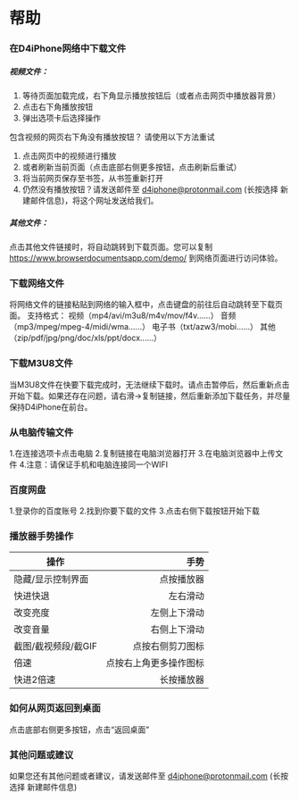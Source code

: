 <!-- ---
title: 帮助
date: 2022-04-23 15:00:00
---
##### -->

<!--当前最新版本为v1.0.0，请及时更新版本。[检查更新](https://apps.apple.com/cn/app/id1506569683)-->

# 帮助
### 在D4iPhone网络中下载文件

##### 视频文件：
1. 等待页面加载完成，右下角显示播放按钮后（或者点击网页中播放器背景）
2. 点击右下角播放按钮
3. 弹出选项卡后选择操作

包含视频的网页右下角没有播放按钮？
请使用以下方法重试
1. 点击网页中的视频进行播放
2. 或者刷新当前页面（点击底部右侧更多按钮，点击刷新后重试）
3. 将当前网页保存至书签，从书签重新打开
4. 仍然没有播放按钮？请发送邮件至 [d4iphone@protonmail.com](mailto:d4iphone@protonmail.com) (长按选择 新建邮件信息)，将这个网址发送给我们。

##### 其他文件：
点击其他文件链接时，将自动跳转到下载页面。您可以复制
https://www.browserdocumentsapp.com/demo/
到网络页面进行访问体验。

### 下载网络文件
将网络文件的链接粘贴到网络的输入框中，点击键盘的前往后自动跳转至下载页面。
支持格式：
视频（mp4/avi/m3u8/m4v/mov/f4v......）
音频（mp3/mpeg/mpeg-4/midi/wma......）
电子书（txt/azw3/mobi......）
其他（zip/pdf/jpg/png/doc/xls/ppt/docx......）

### 下载M3U8文件
当M3U8文件在快要下载完成时，无法继续下载时。请点击暂停后，然后重新点击开始下载。如果还存在问题，请右滑->复制链接，然后重新添加下载任务，并尽量保持D4iPhone在前台。

### 从电脑传输文件

1.在连接选项卡点击电脑
2.复制链接在电脑浏览器打开
3.在电脑浏览器中上传文件
4.注意：请保证手机和电脑连接同一个WIFI

### 百度网盘

1.登录你的百度账号
2.找到你要下载的文件
3.点击右侧下载按钮开始下载

### 播放器手势操作

| 操作         | 手势 |
| --------     | -----: |
| 隐藏/显示控制界面     | 点按播放器 |
| 快进快退     | 左右滑动 |
| 改变亮度     | 左侧上下滑动 |
| 改变音量     | 右侧上下滑动 |
| 截图/截视频段/截GIF     | 点按右侧剪刀图标 |
| 倍速     | 点按右上角更多操作图标 |
| 快进2倍速     | 长按播放器 |
                    
### 如何从网页返回到桌面

点击底部右侧更多按钮，点击“返回桌面”

### 其他问题或建议

如果您还有其他问题或者建议，请发送邮件至 [d4iphone@protonmail.com](mailto:d4iphone@protonmail.com) (长按选择 新建邮件信息)
